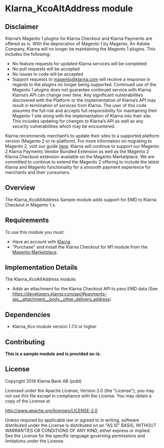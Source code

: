 # Klarna_KcoAltAddress module

## Disclaimer
Klarna’s Magento 1 plugins for Klarna Checkout and Klarna Payments are offered as is.  With the deprecation of Magento 1 by Magento, An Adobe Company, Klarna will no longer be maintaining the Magento 1 plugins.  This includes the following:
- No feature requests for updated Klarna services will be completed
- No pull requests will be accepted
- No issues to code will be accepted
- Support requests to magento@klarna.com will receive a response in regards to the plugins no longer being supported.
Continued use of the Magento 1 plugins does not guarantee continued service with Klarna.  Klarna’s API can change over time.  Any significant vulnerabilities discovered with the Platform or the implementation of Klarna’s API may result in termination of services from Klarna.  The user of this code assumes the full risk and accepts full responsibility for maintaining their Magento 1 site along with the implementation of Klarna into their site.  This includes updating for changes to Klarna’s API as well as any security vulnerabilities which may be encountered.

Klarna recommends merchant’s to update their sites to a supported platform version (Magento 2 or re-platform).  For more information on migrating to Magento 2, visit our guide [here](https://www.klarna.com/international/business/migratingmagento/).  Klarna will continue to support our Magento 2 Klarna Payments Vendor Bundled Extension as well as the Magento 2 Klarna Checkout extension available on the Magento Marketplace.  We are committed to continue to extend the Magento 2 offering to include the latest Klarna and Magento functionality for a smoooth payment experience for merchants and their consumers.

## Overview

The Klarna_KcoAltAddress Sample module adds support for EMD to Klarna Checkout in Magento 1.x.

## Requirements
To use this module you must:
 * Have an account with [Klarna](https://www.klarna.com)
 * "Purchase" and install the Klarna Checkout for M1 module from the [Magento Marketplace](https://marketplace.magento.com/klarna-klarna-kco.html).

## Implementation Details

The Klarna_KcoAltAddress module:

 * Adds an attachment for the Klarna Checkout API to pass EMD data (See https://developers.klarna.com/api/#payments-api__attachment__body__other_delivery_address)

## Dependencies

* Klarna_Kco module version 1.7.0 or higher

## Contributing

**This is a sample module and is provided as-is.**

## License

Copyright 2018 Klarna Bank AB (publ)

Licensed under the Apache License, Version 2.0 (the "License");
you may not use this file except in compliance with the License.
You may obtain a copy of the License at

 http://www.apache.org/licenses/LICENSE-2.0

Unless required by applicable law or agreed to in writing, software
distributed under the License is distributed on an "AS IS" BASIS,
WITHOUT WARRANTIES OR CONDITIONS OF ANY KIND, either express or implied.
See the License for the specific language governing permissions and
limitations under the License.
